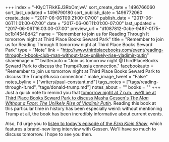 +++
index = "-KlyCTFlkKEJ3RbOmjwA"
sort_create_date = 1496766060
sort_last_updated = 1496790180
sort_publish_date = 1496772060
create_date = "2017-06-06T09:21:00-07:00"
publish_date = "2017-06-06T11:01:00-07:00"
date = "2017-06-06T11:01:00-07:00"
last_updated = "2017-06-06T16:03:00-07:00"
preview_url = "d1087812-0cbe-9487-0f75-bc1b14548d42"
name = "Remember to join us for Reading Through It tomorrow night at Third Place Books Seward Park"
title = "Remember to join us for Reading Through It tomorrow night at Third Place Books Seward Park"
type = "Note"
link = "http://www.thirdplacebooks.com/event/reading-through-it-book-club-man-without-face-unlikely-rise-vladimir-putin"
shareimage = ""
twitterauto = "Join us tomorrow night @ThirdPlaceBooks Seward Park to discuss the Trump/Russia connection."
facebookauto = "Remember to join us tomorrow night at Third Place Books Seward Park to discuss the Trump/Russia connection."
make_image_tweet = "False"
notes_byline = ["writers/paul-constant.md"]
tags_notes = ["tags/reading-through-it.md", "tags/donald-trump.md"]
notes_about = ""
books = ""
+++
Just a quick note to remind you that [tomorrow night at 7 p.m., we'll be at Third Place Books Seward Park to discuss Masha Gessen's *The Man Without a Face: The Unlikely Rise of Vladimir Putin*](http://www.thirdplacebooks.com/event/reading-through-it-book-club-man-without-face-unlikely-rise-vladimir-putin). Reading this book at this particular time in history has been especially weird: without mentioning Trump at all, the book has been incredibly informative about current events.

Also, I'd urge you to [listen to today's episode of the *Ezra Klein Show*](https://soundcloud.com/ezra-klein-show/masha-gessen-offers-a-plausible-trump-russia-theory), which features a brand-new long interview with Gessen. We'll have so much to discuss tomorrow. I hope to see you then.